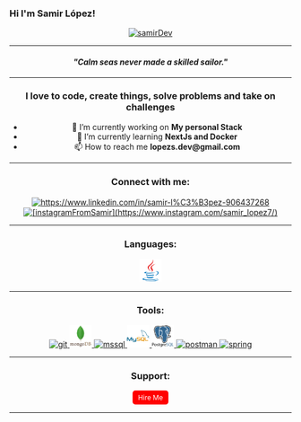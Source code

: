 ### Hi I'm Samir López! 
<p align="center">
  <a href='https://www.linkedin.com/in/samir-l%C3%B3pez-906437268' target='_blank'>
    <img src='https://i.postimg.cc/TPZWvSvt/samirDev.png' alt='samirDev' width='400' height='400'/>
  </a>
</p>

<hr>
<!-- MAIN PHRASE SECTION -->
<span align="center">
  <span>
<h4 align="center"><em><b>"Calm seas never made a skilled sailor."</b></em></h4>
</span>

<!-- ABOUT YOU -->
<hr>
<h3 align="center">I love to code, create things, solve problems and take on challenges</h3>
  <ul>
    <li>🔭 I’m currently working on <strong>My personal Stack</strong></li>
    <li>🌱 I’m currently learning <strong>NextJs and Docker</strong></li>
    <li>📫 How to reach me <strong>lopezs.dev@gmail.com</strong></li>
  </ul>

<!-- CONNECTION -->
<hr>      
<h3 align="center">Connect with me:</h3>
<p align="center">
  <a href="https://www.linkedin.com/in/samir-l%C3%B3pez-906437268" target="blank"><img align="center" src="https://raw.githubusercontent.com/rahuldkjain/github-profile-readme-generator/master/src/images/icons/Social/linked-in-alt.svg" alt="https://www.linkedin.com/in/samir-l%C3%B3pez-906437268" height="30" width="40" /></a>
 <a href="https://www.instagram.com/samir_lopez7/" target="blank"><img align="center" src="https://raw.githubusercontent.com/rahuldkjain/github-profile-readme-generator/master/src/images/icons/Social/instagram.svg" alt="[instagramFromSamir](https://www.instagram.com/samir_lopez7/)" height="30" width="40" /></a>
</p>

<!-- LANGUAGES AND TOOLS -->
<hr>
<h3 align="center">Languages:</h3>
<p align="center"> 
   <a href="https://www.java.com" target="_blank"> <img src="https://raw.githubusercontent.com/devicons/devicon/master/icons/java/java-original.svg" alt="java" width="40" height="40"/> </a>
  <p>
  <hr>
<h3 align="center">Tools:</h3>
   <p align="center"> 
    <a href="https://git-scm.com/" target="_blank"> <img src="https://www.vectorlogo.zone/logos/git-scm/git-scm-icon.svg" alt="git" width="40" height="40"/> </a> 
  <a href="https://www.mongodb.com/" target="_blank"> <img src="https://raw.githubusercontent.com/devicons/devicon/master/icons/mongodb/mongodb-original-wordmark.svg" alt="mongodb" width="40" height="40"/> </a>
  <a href="https://www.microsoft.com/en-us/sql-server" target="_blank"> <img src="https://www.svgrepo.com/show/303229/microsoft-sql-server-logo.svg" alt="mssql" width="40" height="40"/> </a> <a href="https://www.mysql.com/" target="_blank"> <img src="https://raw.githubusercontent.com/devicons/devicon/master/icons/mysql/mysql-original-wordmark.svg" alt="mysql" width="40" height="40"/> </a> 
       <a href="https://www.postgresql.org" target="_blank"> <img src="https://raw.githubusercontent.com/devicons/devicon/master/icons/postgresql/postgresql-original-wordmark.svg" alt="postgresql" width="40" height="40"/> </a> 
    <a href="https://postman.com" target="_blank"> <img src="https://www.vectorlogo.zone/logos/getpostman/getpostman-icon.svg" alt="postman" width="40" height="40"/> </a> 
<a href="https://spring.io/" target="_blank"> <img src="https://www.vectorlogo.zone/logos/springio/springio-icon.svg" alt="spring" width="40" height="40"/> </a> 
     <p>
       
<!-- SUPPORT -->
<hr>
  <h3 align="center">Support:</h3>
  
<a href="mailto:lopezs.dev@gmail.com" style="display: inline-block; background-color: #ff0000; color: #ffffff; font-size: 12px; padding: 5px 10px; text-decoration: none; border-radius: 5px; text-align: center;">Hire Me</a>
</div>
<hr>
<br>
